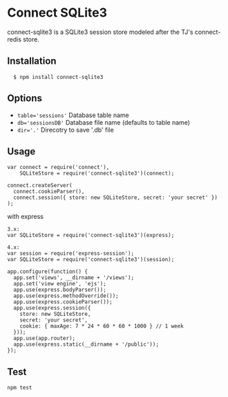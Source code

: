 # Connect SQLite3

connect-sqlite3 is a SQLite3 session store modeled after the TJ's connect-redis store.


## Installation

	  $ npm install connect-sqlite3

## Options

  - `table='sessions'` Database table name
  - `db='sessionsDB'` Database file name (defaults to table name)
  - `dir='.'` Direcotry to save '<db>.db' file

## Usage

    var connect = require('connect'),
        SQLiteStore = require('connect-sqlite3')(connect);

    connect.createServer(
      connect.cookieParser(),
      connect.session({ store: new SQLiteStore, secret: 'your secret' })
    );

  with express

    3.x:
    var SQLiteStore = require('connect-sqlite3')(express);

    4.x:
    var session = require('express-session');
    var SQLiteStore = require('connect-sqlite3')(session);

    app.configure(function() {
      app.set('views', __dirname + '/views');
      app.set('view engine', 'ejs');
      app.use(express.bodyParser());
      app.use(express.methodOverride());
      app.use(express.cookieParser());
      app.use(express.session({
        store: new SQLiteStore,
        secret: 'your secret',
        cookie: { maxAge: 7 * 24 * 60 * 60 * 1000 } // 1 week
      }));
      app.use(app.router);
      app.use(express.static(__dirname + '/public'));
    });

## Test

    npm test